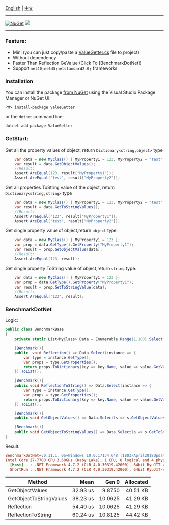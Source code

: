 ﻿

[English](Readme.md) | [中文](Readme_zh-cn.md) 


---

[![NuGet](https://img.shields.io/nuget/v/ValueGetter.svg)](https://www.nuget.org/packages/ValueGetter)
![](https://img.shields.io/nuget/dt/ValueGetter.svg)

---

### Feature:
- Mini (you can just copy/paste a [ValueGetter.cs](ValueGetter/ValueGetter.cs) file to project)
- Without dependency
- Faster Than Reflection GeValue (Click To [BenchmarkDotNet])
- Support `net40;net45;netstandard2.0;` frameworks

### Installation

You can install the package [from NuGet](https://www.nuget.org/packages/ValueGetter) using the Visual Studio Package Manager or NuGet UI:

```cmd
PM> install-package ValueGetter
```

or the `dotnet` command line:

```cmd
dotnet add package ValueGetter
```

### GetStart:

Get all the property values of object, return `Dictionary<string,object>` type
```C#
    var data = new MyClass() { MyProperty1 = 123, MyProperty2 = "test" };
    var result = data.GetObjectValues();
    //Result:
    Assert.AreEqual(123, result["MyProperty1"]);
    Assert.AreEqual("test", result["MyProperty2"]);
```

Get all properties ToString value of the object, return `Dictionary<string,string>` type
```C#
    var data = new MyClass() { MyProperty1 = 123, MyProperty2 = "test" };
    var result = data.GetToStringValues();
    //Result:
    Assert.AreEqual("123", result["MyProperty1"]);
    Assert.AreEqual("test", result["MyProperty2"]);
```

Get single property value of object,return `object` type.
```C#
    var data = new MyClass() { MyProperty1 = 123 };
    var prop = data.GetType().GetProperty("MyProperty1");
    var result = prop.GetObjectValue(data);
    //Result:
    Assert.AreEqual(123, result);
```

Get single property ToString value of object,return `string` type.
```C#
    var data = new MyClass() { MyProperty1 = 123 };
    var prop = data.GetType().GetProperty("MyProperty1");
    var result = prop.GetToStringValue(data);
    //Result:
    Assert.AreEqual("123", result);
```


### BenchmarkDotNet 

Logic:
```C#
public class BenchmarkBase
{
    private static List<MyClass> Data = Enumerable.Range(1,100).Select(s=>new MyClass() { MyProperty1 = 123, MyProperty2 = "test" }).ToList();

    [Benchmark()]
    public  void Reflection() => Data.Select(instance => {
        var type = instance.GetType();
        var props = type.GetProperties();
        return props.ToDictionary(key => key.Name, value => value.GetValue(instance));
    }).ToList();

    [Benchmark()]
    public void ReflectionToString() => Data.Select(instance => {
        var type = instance.GetType();
        var props = type.GetProperties();
        return props.ToDictionary(key => key.Name, value => value.GetValue(instance).ToString());
    }).ToList();

    [Benchmark()]
    public void GetObjectValues() => Data.Select(s => s.GetObjectValues()).ToList();

    [Benchmark()]
    public void GetObjectToStringValues() => Data.Select(s => s.GetToStringValues()).ToList();
}
```

Result:

``` ini
BenchmarkDotNet=v0.11.1, OS=Windows 10.0.17134.648 (1803/April2018Update/Redstone4)
Intel Core i7-7700 CPU 3.60GHz (Kaby Lake), 1 CPU, 8 logical and 4 physical cores
  [Host]   : .NET Framework 4.7.2 (CLR 4.0.30319.42000), 64bit RyuJIT-v4.7.3362.0
  ShortRun : .NET Framework 4.7.2 (CLR 4.0.30319.42000), 64bit RyuJIT-v4.7.3362.0
```
|                  Method |     Mean |   Gen 0 | Allocated |
|------------------------ |---------:|--------:|----------:|
|         GetObjectValues | 32.93 us |  9.8750 |  40.51 KB |
| GetObjectToStringValues | 38.23 us | 10.0625 |  41.29 KB |
|              Reflection | 54.40 us | 10.0625 |  41.29 KB |
|      ReflectionToString | 60.24 us | 10.8125 |  44.42 KB |